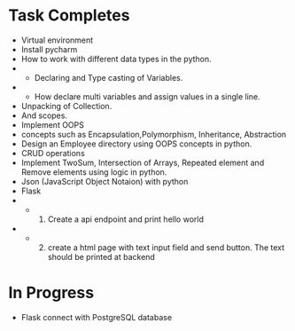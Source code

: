  # Task Completes

- Virtual environment 
- Install pycharm
- How to work with different data types in the python.
- - Declaring and Type casting of Variables.
- - How declare multi variables and assign values in a single line.
- Unpacking of Collection.
- And scopes.
- Implement OOPS
- concepts such as Encapsulation,Polymorphism, Inheritance, Abstraction
- Design an Employee directory using OOPS concepts in python.
- CRUD operations
- Implement TwoSum, Intersection of Arrays, Repeated element and Remove elements using logic in python.
- Json (JavaScript Object Notaion) with python
- Flask
- - 1) Create a api endpoint and print  hello world
- - 2) create a html page with text input field and send button. The text should be printed at backend

 # In Progress
- Flask connect with PostgreSQL database
